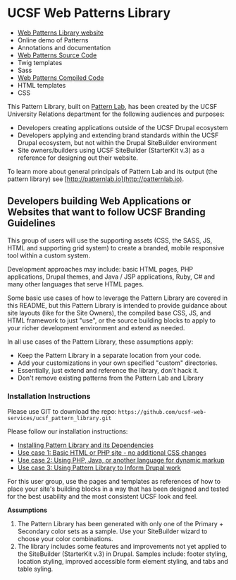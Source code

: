# UCSF Web Patterns Library

* [Web Patterns Library website](http://webpatterns.ucsf.edu/)
 * Online demo of Patterns
 * Annotations and documentation
* [Web Patterns Source Code](https://github.com/ucsf-web-services/ucsf_pattern_library)
 * Twig templates
 * Sass
* [Web Patterns Compiled Code](https://github.com/ucsf-web-services/ucsf\_pattern\_library\_package)
 * HTML templates
 * CSS

This Pattern Library, built on [Pattern Lab](http://patternlab.io), has been created by the UCSF University Relations department for the following audiences and purposes:

* Developers creating applications outside of the UCSF Drupal ecosystem
* Developers applying and extending brand standards within the UCSF Drupal ecosystem, but not within the Drupal SiteBuilder environment
* Site owners/builders using UCSF SiteBuilder (StarterKit v.3) as a reference for designing out their website.

To learn more about general principals of Pattern Lab and its output (the pattern library) see [http://patternlab.io](http://patternlab.io).

## Developers building Web Applications or Websites that want to follow UCSF Branding Guidelines

This group of users will use the supporting assets (CSS, the SASS, JS, HTML and supporting grid system) to create a branded, mobile responsive tool within a custom system.

Development approaches may include: basic HTML pages, PHP applications, Drupal themes, and Java / JSP applications, Ruby, C# and many other languages that serve HTML pages.

Some basic use cases of how to leverage the Pattern Library are covered in this README, but this Pattern Library is intended to provide guidance about site layouts (like for the Site Owners), the compiled base CSS, JS, and HTML framework to just "use", or the source building blocks to apply to your richer development environment and extend as needed.

In all use cases of the Pattern Library, these assumptions apply:

* Keep the Pattern Library in a separate location from your code.
* Add your customizations in your own specified "custom" directories.
* Essentially, just extend and reference the library, don't hack it.
* Don't remove existing patterns from the Pattern Lab and Library

### Installation Instructions
Please use GIT to download the repo: `https://github.com/ucsf-web-services/ucsf_pattern_library.git`

Please follow our installation instructions:

* [Installing Pattern Library and its Dependencies](readme/INSTALL.md)
* [Use case 1: Basic HTML or PHP site - no additional CSS changes](readme/USECASE1.md)
* [Use case 2: Using PHP, Java, or another language for dynamic markup](readme/USECASE2.md)
* [Use case 3: Using Pattern Library to Inform Drupal work](readme/USECASE3.md)
<!--* User Case 4: Site owners using StarterKit version 3 / SiteBuilder-->

For this user group, use the pages and templates as references of how to place your site's building blocks in a way that has been designed and tested for the best usability and the most consistent UCSF look and feel.

**Assumptions**

1. The Pattern Library has been generated with only one of the Primary + Secondary color sets as a sample. Use your SiteBuilder wizard to choose your color combinations.
1. The library includes some features and improvements not yet applied to the SiteBuilder (StarterKit v.3) in Drupal. Samples include: footer styling, location styling, improved accessible form element styling, and tabs and table syling.
